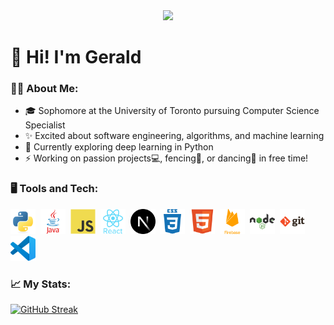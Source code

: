 <div align="center">
  <img src="https://media.giphy.com/media/X8pjFFHcL7WFc7bQMY/giphy.gif" width="200"/>
</div>
<h1>
  👋 Hi! I'm Gerald
</h1>

<h3>
  👨‍💻 About Me:
</h3>
<ul>
  <li>🎓 Sophomore at the University of Toronto pursuing Computer Science Specialist</li>
  <li>✨ Excited about software engineering, algorithms, and machine learning</li>
  <li>🌱 Currently exploring deep learning in Python</li>
  <li>⚡ Working on passion projects💻, fencing🤺, or dancing🕺 in free time!</li>
</ul>

<h3>
  🖥️ Tools and Tech:
</h3>
<div>
  <img src="https://github.com/devicons/devicon/blob/master/icons/python/python-original.svg" title="Python" alt="Python" width="40" height="40"/>&nbsp;
  <img src="https://github.com/devicons/devicon/blob/master/icons/java/java-original-wordmark.svg" title="Java" alt="Java" width="40" height="40"/>&nbsp;
  <img src="https://github.com/devicons/devicon/blob/master/icons/javascript/javascript-original.svg" title="JavaScript" alt="JavaScript" width="40" height="40"/>&nbsp;
  <img src="https://github.com/devicons/devicon/blob/master/icons/react/react-original-wordmark.svg" title="React" alt="React" width="40" height="40"/>&nbsp;
  <img src="https://github.com/devicons/devicon/blob/master/icons/nextjs/nextjs-original.svg" title="Nextjs" alt="Nextjs" width="40" height="40"/>&nbsp;
<!--   <img src="https://github.com/devicons/devicon/blob/master/icons/redux/redux-original.svg" title="Redux" alt="Redux " width="40" height="40"/>&nbsp; -->
  <img src="https://github.com/devicons/devicon/blob/master/icons/css3/css3-plain-wordmark.svg"  title="CSS3" alt="CSS" width="40" height="40"/>&nbsp;
  <img src="https://github.com/devicons/devicon/blob/master/icons/html5/html5-original.svg" title="HTML5" alt="HTML" width="40" height="40"/>&nbsp;
  <img src="https://github.com/devicons/devicon/blob/master/icons/firebase/firebase-plain-wordmark.svg" title="Firebase" alt="Firebase" width="40" height="40"/>&nbsp;
<!--   <img src="https://github.com/devicons/devicon/blob/master/icons/mysql/mysql-original-wordmark.svg" title="MySQL"  alt="MySQL" width="40" height="40"/>&nbsp; -->
  <img src="https://github.com/devicons/devicon/blob/master/icons/nodejs/nodejs-original-wordmark.svg" title="NodeJS" alt="NodeJS" width="40" height="40"/>&nbsp;
  <img src="https://github.com/devicons/devicon/blob/master/icons/git/git-original-wordmark.svg" title="Git" **alt="Git" width="40" height="40"/>&nbsp;
  <img src="https://github.com/devicons/devicon/blob/master/icons/vscode/vscode-original.svg" title="VSCode" **alt="VSCode" width="40" height="40"/>&nbsp;
</div>

<h3>
  📈 My Stats:
</h3>

[![GitHub Streak](http://github-readme-streak-stats.herokuapp.com?user=geraldyywang&theme=dark&background=000000)](https://git.io/streak-stats)





<!--
**geraldyywang/geraldyywang** is a ✨ _special_ ✨ repository because its `README.md` (this file) appears on your GitHub profile.
[![Gerald's GitHub stats](https://github-readme-stats-omega-seven-94.vercel.app//api?username=geraldyywang)](https://github.com/anuraghazra/github-readme-stats)
[![Top Langs](https://github-readme-stats.vercel.app/api/top-langs/?username=geraldyywang&layout=compact&theme=vision-friendly-dark)](https://github.com/anuraghazra/github-readme-stats)
[![](https://visitcount.itsvg.in/api?id=geraldyywang&label=Profile%20Views&color=4&icon=0&pretty=true)](https://visitcount.itsvg.in)
Here are some ideas to get you started:

- 🔭 I’m currently working on ...
- 🌱 I’m currently learning ...
- 👯 I’m looking to collaborate on ...
- 🤔 I’m looking for help with ...
- 💬 Ask me about ...
- 📫 How to reach me: ...
- 😄 Pronouns: ...
- ⚡ Fun fact: ...
-->
